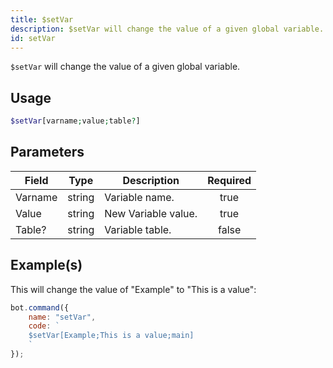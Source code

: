 ```yaml
---
title: $setVar
description: $setVar will change the value of a given global variable.
id: setVar
---
```


`$setVar` will change the value of a given global variable.

## Usage

```php
$setVar[varname;value;table?]
```

## Parameters

| Field   | Type   | Description         | Required |
| ------- | ------ | ------------------- | :------: |
| Varname | string | Variable name.      |  true    |
| Value   | string | New Variable value. |  true    |
| Table?  | string | Variable table.     |  false   |

## Example(s)

This will change the value of "Example" to "This is a value":

```javascript
bot.command({
    name: "setVar",
    code: `
    $setVar[Example;This is a value;main]
    `
});
```